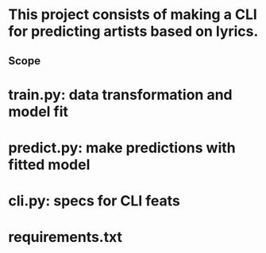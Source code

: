 # This project consists of making a CLI for predicting artists based on lyrics.

## Scope
# train.py: data transformation and model fit
# predict.py: make predictions with fitted model
# cli.py: specs for CLI feats
# requirements.txt

